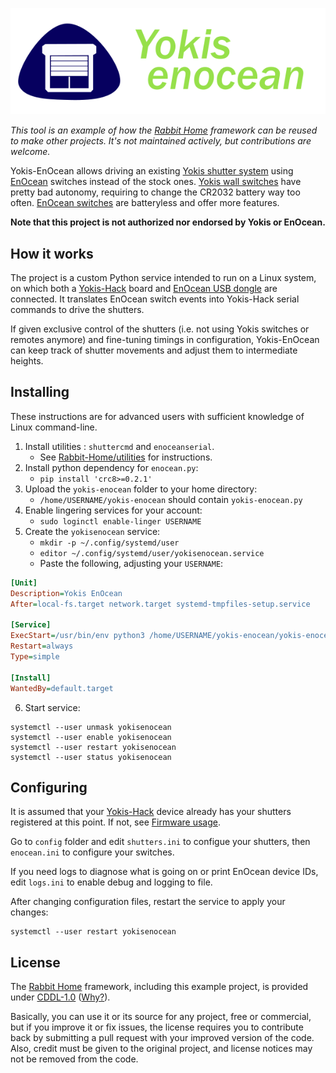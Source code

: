 ![Yokis-EnOcean](images/yokis-enocean-logo.png)

_This tool is an example of how the [Rabbit Home](http://github.com/ORelio/Rabbit-Home) framework can be reused to make other projects. It's not maintained actively, but contributions are welcome._

Yokis-EnOcean allows driving an existing [Yokis shutter system](https://www.yokis.fr/radio/radio-ouvrant/volet-roulant-radio/) using [EnOcean](https://en.wikipedia.org/wiki/EnOcean) switches instead of the stock ones. [Yokis wall switches](https://www.yokis.fr/radio/emetteurs/telecommandes-murales/) have pretty bad autonomy, requiring to change the CR2032 battery way too often. [EnOcean switches](https://www.enocean-alliance.org/products/?_sft_enocean_frequency=868&_sft_enocean_product_category=wall-switch) are batteryless and offer more features.

**Note that this project is not authorized nor endorsed by Yokis or EnOcean.**

## How it works

The project is a custom Python service intended to run on a Linux system, on which both a [Yokis-Hack](https://github.com/nmaupu/yokis-hack) board and [EnOcean USB dongle](https://www.enocean.com/en/product/usb-300/) are connected. It translates EnOcean switch events into Yokis-Hack serial commands to drive the shutters.

If given exclusive control of the shutters (i.e. not using Yokis switches or remotes anymore) and fine-tuning timings in configuration, Yokis-EnOcean can keep track of shutter movements and adjust them to intermediate heights.

## Installing

These instructions are for advanced users with sufficient knowledge of Linux command-line.

1. Install utilities : `shuttercmd` and `enoceanserial`.
    * See [Rabbit-Home/utilities](http://github.com/ORelio/Rabbit-Home/tree/master/utilities) for instructions.
2. Install python dependency for `enocean.py`:
    * `pip install 'crc8>=0.2.1'`
2. Upload the `yokis-enocean` folder to your home directory:
    * `/home/USERNAME/yokis-enocean` should contain `yokis-enocean.py`
4. Enable lingering services for your account:
    * `sudo loginctl enable-linger USERNAME`
5. Create the `yokisenocean` service: 
    * `mkdir -p ~/.config/systemd/user`
    * `editor ~/.config/systemd/user/yokisenocean.service`
    * Paste the following, adjusting your `USERNAME`:
```ini
[Unit]
Description=Yokis EnOcean
After=local-fs.target network.target systemd-tmpfiles-setup.service

[Service]
ExecStart=/usr/bin/env python3 /home/USERNAME/yokis-enocean/yokis-enocean.py
Restart=always
Type=simple

[Install]
WantedBy=default.target
```

6. Start service:
```
systemctl --user unmask yokisenocean
systemctl --user enable yokisenocean
systemctl --user restart yokisenocean
systemctl --user status yokisenocean
```

## Configuring

It is assumed that your [Yokis-Hack](https://github.com/nmaupu/yokis-hack) device already has your shutters registered at this point. If not, see [Firmware usage](https://github.com/nmaupu/yokis-hack?tab=readme-ov-file#firmware-usage).

Go to `config` folder and edit `shutters.ini` to configue your shutters, then `enocean.ini` to configure your switches.

If you need logs to diagnose what is going on or print EnOcean device IDs, edit `logs.ini` to enable debug and logging to file.

After changing configuration files, restart the service to apply your changes:
```
systemctl --user restart yokisenocean
```

## License

The [Rabbit Home](http://github.com/ORelio/Rabbit-Home) framework, including this example project, is provided under [CDDL-1.0](http://opensource.org/licenses/CDDL-1.0) ([Why?](http://qstuff.blogspot.fr/2007/04/why-cddl.html)).

Basically, you can use it or its source for any project, free or commercial, but if you improve it or fix issues,
the license requires you to contribute back by submitting a pull request with your improved version of the code.
Also, credit must be given to the original project, and license notices may not be removed from the code.
